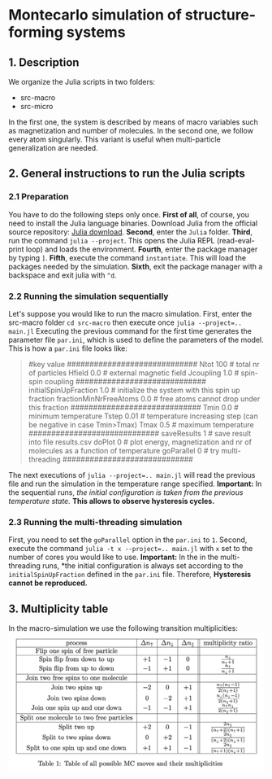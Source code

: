 [figure]: ./multiplicities.png "Transition multiplicities"

# Montecarlo simulation of structure-forming systems

## 1. Description

We organize the Julia scripts in two folders:
- src-macro
- src-micro

In the first one, the system is described by means of macro variables such as magnetization and number of molecules.
In the second one, we follow every atom singularly. This variant is useful when multi-particle generalization are needed. 

## 2. General instructions to run the Julia scripts

### 2.1 Preparation
You have to do the following steps only once.
**First of all**, of course, you need to install the Julia language binaries. Download Julia from the official source repository: [Julia download](https://julialang.org/downloads/).
**Second**, enter the `Julia` folder.
**Third**, run the command `julia --project`. This opens the Julia REPL (read-eval-print loop) and loads the environment.
**Fourth**, enter the package manager by typing `]`.
**Fifth**, execute the command `instantiate`. This will load the packages needed by the simulation.
**Sixth**, exit the package manager with a backspace and exit julia with `^d`.


### 2.2 Running the simulation sequentially
Let's suppose you would like to run the macro simulation.
First, enter the src-macro folder
`cd src-macro`
then execute once
`julia --project=.. main.jl`
Executing the previous command for the first time generates the parameter file `par.ini`, which is used to define the parameters of the model.
This is how a `par.ini` file looks like:
> #key                    value
> #############################
Ntot        100     # total nr of particles
Hfield      0.0     # external magnetic field
Jcoupling   1.0     # spin-spin coupling
> #############################
initialSpinUpFraction  1.0    # initialize the system with this spin up fraction
fractionMinNrFreeAtoms 0.0    # free atoms cannot drop under this fraction
> #############################
Tmin        0.0     # minimum temperature
Tstep       0.01     # temperature increasing step (can be negative in case Tmin>Tmax)
Tmax        0.5     # maximum temperature
> #############################
saveResults 1       # save result into file results.csv
doPlot      0       # plot energy, magnetization and nr of molecules as a function of temperature
goParallel  0       # try multi-threading
>#############################

The next executions of `julia --project=.. main.jl` will read the previous file and run the simulation in the temperature range specified.
**Important:** In the sequential runs, *the initial configuration is taken from the previous temperature state.* **This allows to observe hysteresis cycles.**

### 2.3 Running the multi-threading simulation
First, you need to set the `goParallel` option in the `par.ini` to `1`.
Second, execute the command
`julia -t x --project=.. main.jl`
with `x` set to the number of cores you would like to use.
**Important:** In the in the multi-threading runs, *the initial configuration is always set according to the `initialSpinUpFraction` defined in the `par.ini` file. Therefore, **Hysteresis cannot be reproduced.**

## 3. Multiplicity table
In the macro-simulation we use the following transition multiplicities:
![Transition multiplicities][figure]
